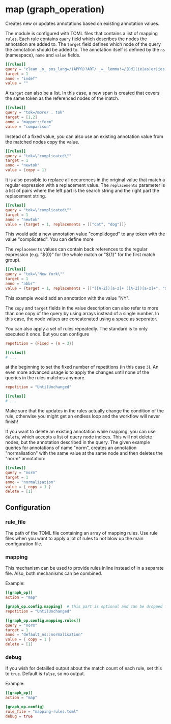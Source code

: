 # map (graph_operation)

Creates new or updates annotations based on existing annotation values.

The module is configured with TOML files that contains a list of mapping
`rules`. Each rule contains `query` field which describes the nodes the
annotation are added to. The `target` field defines which node of the query
the annotation should be added to. The annotation itself is defined by the
`ns` (namespace), `name` and `value` fields.

```toml
[[rules]]
query = "clean _o_ pos_lang=/(APPR)?ART/ _=_ lemma!=/[Dd](ie|as|er|ies)?/"
target = 1
anno = "indef"
value = ""
```

A `target` can also be a list. In this case, a new span is created that
covers the same token as the referenced nodes of the match.
```toml
[[rules]]
query = "tok=/more/ . tok"
target = [1,2]
anno = "mapper::form"
value = "comparison"
```

Instead of a fixed value, you can also use an existing annotation value
from the matched nodes copy the value.
```toml
[[rules]]
query = "tok=\"complicated\""
target = 1
anno = "newtok"
value = {copy = 1}
```

It is also possible to replace all occurences in the original value that
match a regular expression with a replacement value.
The `replacements` parameter is a list of pairs where the left part is the
search string and the right part the replacement string.
```toml
[[rules]]
query = "tok=\"complicated\""
target = 1
anno = "newtok"
value = {target = 1, replacements = [["cat", "dog"]]}
```
This would add a new annotation value "complidoged" to any token with the value "complicated".
You can define more

The `replacements` values can contain back references to the regular
expression (e.g. "${0}" for the whole match or "${1}" for the first match
group).
```toml
[[rules]]
query = "tok=\"New York\""
target = 1
anno = "abbr"
value = {target = 1, replacements = [["([A-Z])[a-z]+ ([A-Z])[a-z]+", "${1}${2}"]]}
```
This example would add an annotation with the value "NY".

The `copy` and `target` fields in the value description can also refer
to more than one copy of the query by using arrays instead of a single
number. In this case, the node values are concatenated using a space as
seperator.

You can also apply a set of rules repeatedly. The standard is to only
executed it once. But you can configure
```toml
repetition = {Fixed = {n = 3}}

[[rules]]
# ...
```
at the beginning to set the fixed number of repetitions (in this case `3`).
An even more advanced usage is to apply the changes until none of the
queries in the rules matches anymore.
```toml
repetition = "UntilUnchanged"

[[rules]]
# ...
```
Make sure that the updates in the rules actually change the condition of the
rule, otherwise you might get an endless loop and the workflow will never
finish!

If you want to delete an existing annotation while mapping, you can use `delete`, which accepts a list
of query node indices. This will not delete nodes, but the annotation described in the query. The given
example queries for annotations of name "norm", creates an annotation "normalisation" with the same value
at the same node and then deletes the "norm" annotation:

```toml
[[rules]]
query = "norm"
target = 1
anno = "normalisation"
value = { copy = 1 }
delete = [1]
```

## Configuration

###  rule_file

The path of the TOML file containing an array of mapping rules.
Use rule files when you want to apply a lot of rules to not blow
up the main configuration file.

###  mapping

This mechanism can be used to provide rules inline instead of in a
separate file. Also, both mechanisms can be combined.

Example:
```toml
[[graph_op]]
action = "map"

[graph_op.config.mapping]  # this part is optional and can be dropped for default values
repetition = "UntilUnchanged"

[[graph_op.config.mapping.rules]]
query = "norm"
target = 1
anno = "default_ns::normalisation"
value = { copy = 1 }
delete = [1]
```

###  debug

If you wish for detailled output about the match count of each rule,
set this to `true`. Default is `false`, so no output.

Example:
```toml
[[graph_op]]
action = "map"

[graph_op.config]
rule_file = "mapping-rules.toml"
debug = true
```

